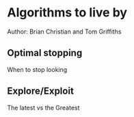 # Algorithms to live by
Author: Brian Christian and Tom Griffiths

## Optimal stopping
When to stop looking

## Explore/Exploit
The latest vs the Greatest
